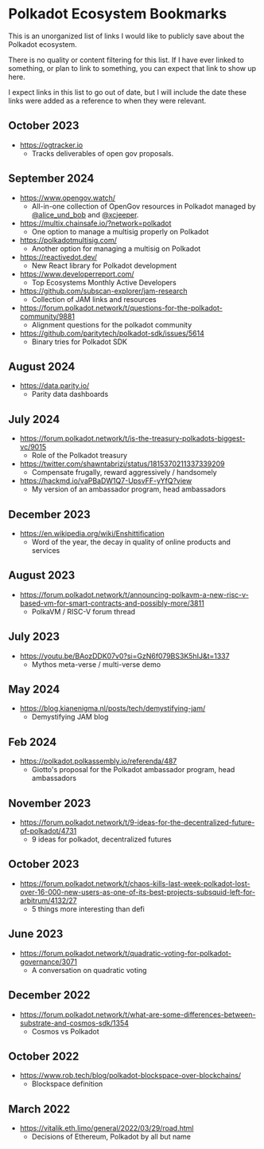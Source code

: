 # Polkadot Ecosystem Bookmarks

This is an unorganized list of links I would like to publicly save about the Polkadot ecosystem.

There is no quality or content filtering for this list. If I have ever linked to something, or plan to link to something, you can expect that link to show up here.

I expect links in this list to go out of date, but I will include the date these links were added as a reference to when they were relevant.

## October 2023

- https://ogtracker.io
	- Tracks deliverables of open gov proposals.

## September 2024

- https://www.opengov.watch/
	- All-in-one collection of OpenGov resources in Polkadot managed by [@alice_und_bob](https://twitter.com/alice_und_bob) and [@xcjeeper](https://x.com/xcjeeper).
- https://multix.chainsafe.io/?network=polkadot
	- One option to manage a multisig properly on Polkadot
- https://polkadotmultisig.com/
	- Another option for managing a multisig on Polkadot
- https://reactivedot.dev/
	- New React library for Polkadot development
- https://www.developerreport.com/
	- Top Ecosystems Monthly Active Developers
- https://github.com/subscan-explorer/jam-research
	- Collection of JAM links and resources
- https://forum.polkadot.network/t/questions-for-the-polkadot-community/9881
	- Alignment questions for the polkadot community
- https://github.com/paritytech/polkadot-sdk/issues/5614
	- Binary tries for Polkadot SDK

## August 2024

- https://data.parity.io/
	- Parity data dashboards

## July 2024

- https://forum.polkadot.network/t/is-the-treasury-polkadots-biggest-vc/9015
	- Role of the Polkadot treasury
- https://twitter.com/shawntabrizi/status/1815370211337339209
	- Compensate frugally, reward aggressively / handsomely
- https://hackmd.io/vaPBaDW1Q7-UpsvFF-yYfQ?view
	- My version of an ambassador program, head ambassadors

## December 2023

- https://en.wikipedia.org/wiki/Enshittification
	- Word of the year, the decay in quality of online products and services

## August 2023

- https://forum.polkadot.network/t/announcing-polkavm-a-new-risc-v-based-vm-for-smart-contracts-and-possibly-more/3811
	- PolkaVM / RISC-V forum thread

## July 2023

- https://youtu.be/BAozDDK07v0?si=GzN6f079BS3K5hIJ&t=1337
	- Mythos meta-verse / multi-verse demo

## May 2024

- https://blog.kianenigma.nl/posts/tech/demystifying-jam/
	- Demystifying JAM blog

## Feb 2024

- https://polkadot.polkassembly.io/referenda/487
	- Giotto's proposal for the Polkadot ambassador program, head ambassadors

## November 2023

- https://forum.polkadot.network/t/9-ideas-for-the-decentralized-future-of-polkadot/4731
	- 9 ideas for polkadot, decentralized futures

## October 2023

- https://forum.polkadot.network/t/chaos-kills-last-week-polkadot-lost-over-16-000-new-users-as-one-of-its-best-projects-subsquid-left-for-arbitrum/4132/27
	- 5 things more interesting than defi

## June 2023

- https://forum.polkadot.network/t/quadratic-voting-for-polkadot-governance/3071
	- A conversation on quadratic voting

## December 2022

- https://forum.polkadot.network/t/what-are-some-differences-between-substrate-and-cosmos-sdk/1354
	- Cosmos vs Polkadot

## October 2022

- https://www.rob.tech/blog/polkadot-blockspace-over-blockchains/
	- Blockspace definition

## March 2022

- https://vitalik.eth.limo/general/2022/03/29/road.html
	- Decisions of Ethereum, Polkadot by all but name

